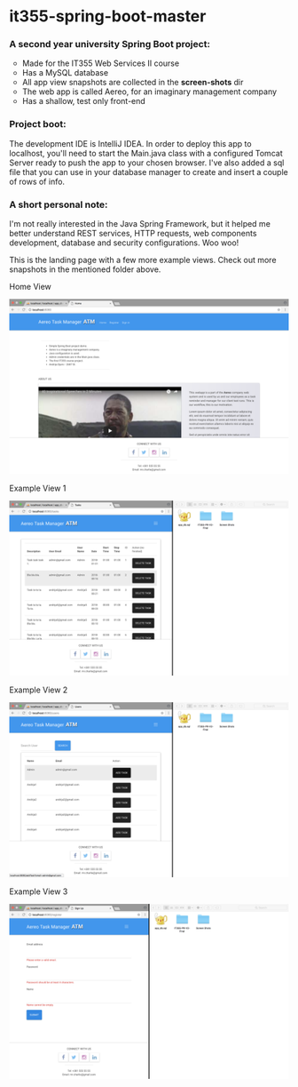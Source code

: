 # it355-spring-boot-master
<h3>A second year university Spring Boot project:</h3>
<ul style="list-style-type:circle">
  <li>Made for the IT355 Web Services II course</li>
  <li>Has a MySQL database</li>
  <li>All app view snapshots are collected in the <b>screen-shots</b> dir</li>
  <li>The web app is called Aereo, for an imaginary management company</li>
  <li>Has a shallow, test only front-end</li>
</ul>
<h3>Project boot:</h3>
<p>The development IDE is IntelliJ IDEA. In order to deploy this app to localhost,
you'll need to start the Main.java class with a configured Tomcat Server ready to push the app to your
chosen browser. I've also added a sql file that you can use in your database manager to create and 
insert a couple of rows of info.</p>
<h3>A short personal note:</h3>
<p>I'm not really interested in the Java Spring Framework, but it helped me better understand REST services,
HTTP requests, web components development, database and security configurations. Woo woo!</p>
<p>This is the landing page with a few more example views. Check out more snapshots in the mentioned folder above.</p>
<p>Home View</p>
<img src="screen-shots/landing-page.png" alt="Landing Page">
<p>Example View 1</p>
<img src="screen-shots/example-view-1.png" alt="Example View 1">
<p>Example View 2</p>
<img src="screen-shots/example-view-2.png" alt="Example View 2">
<p>Example View 3</p>
<img src="screen-shots/example-view-3.png" alt="Example View 3">

